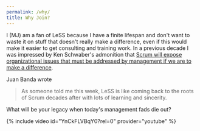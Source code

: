 ```yaml
---
permalink: /why/
title: Why Join?
---
```

I (MJ) am a fan of LeSS because I have a finite lifespan and don't
want to waste it on stuff that doesn't really make a difference, even
if this would make it easier to get consulting and training work.  In
a previous decade I was impressed by Ken Schwaber's admonition that
[Scrum will expose organizational issues that must be addressed by
management if we are to make a
difference](/a-realistic-and-useful-vision-of-scrum).  

Juan Banda wrote
>As someone told me this week, LeSS is like coming back to the roots
of Scrum decades after with lots of learning and sincerity.

What will be your legacy when today's management fads die out?

{% include video id="YnCkFLVBqY0?rel=0" provider="youtube" %}
